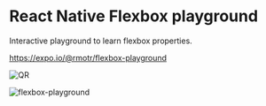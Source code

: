 # React Native Flexbox playground

Interactive playground to learn flexbox properties.

https://expo.io/@rmotr/flexbox-playground

![QR](https://user-images.githubusercontent.com/7065401/51683522-cfb24d80-1fc8-11e9-8f39-d5d52cf2e373.png)

![flexbox-playground](https://user-images.githubusercontent.com/7065401/50520674-5b0af280-0aa0-11e9-853f-1676ee7a7d46.png)